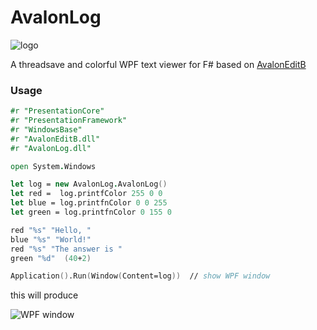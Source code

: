 # AvalonLog

![logo](https://raw.githubusercontent.com/goswinr/AvalonLog/main/Doc/logo400.png)

 A threadsave and colorful WPF text viewer for F# based on [AvalonEditB](https://github.com/goswinr/AvalonEditB)

### Usage
```fsharp
#r "PresentationCore"
#r "PresentationFramework"
#r "WindowsBase"
#r "AvalonEditB.dll" 
#r "AvalonLog.dll"

open System.Windows

let log = new AvalonLog.AvalonLog() 
let red =  log.printfColor 255 0 0
let blue = log.printfnColor 0 0 255
let green = log.printfnColor 0 155 0

red "%s" "Hello, "
blue "%s" "World!"
red "%s" "The answer is "
green "%d"  (40+2)

Application().Run(Window(Content=log))  // show WPF window
```
this will produce 

![WPF window](https://raw.githubusercontent.com/goswinr/AvalonLog/main/Doc/HelloWorld.png)

 